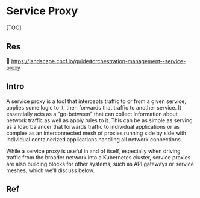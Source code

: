 # Service Proxy

[TOC]



## Res
📂 https://landscape.cncf.io/guide#orchestration-management--service-proxy



## Intro
A service proxy is a tool that intercepts traffic to or from a given service, applies some logic to it, then forwards that traffic to another service. It essentially acts as a “go-between” that can collect information about network traffic as well as apply rules to it. This can be as simple as serving as a load balancer that forwards traffic to individual applications or as complex as an interconnected mesh of proxies running side by side with individual containerized applications handling all network connections.

While a service proxy is useful in and of itself, especially when driving traffic from the broader network into a Kubernetes cluster, service proxies are also building blocks for other systems, such as API gateways or service meshes, which we'll discuss below.



## Ref

